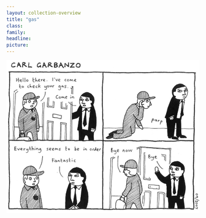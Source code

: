 ```yaml
---
layout: collection-overview
title: "gas"
class:	
family:
headline:
picture:
---
```


![gas](/assets/img/garbanzo/2007/gas-900w.jpg)

